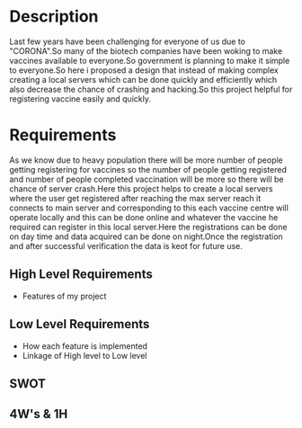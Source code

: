 # Description
Last few years have been challenging for everyone of us due to "CORONA".So many of the biotech companies have been woking to make vaccines available to everyone.So government is planning to make it simple to everyone.So here i proposed a design that instead of making complex creating a local servers which can be done quickly and efficiently which also decrease the chance of crashing and hacking.So this project helpful for registering vaccine easily and quickly.
# Requirements
As we know due to heavy population there will be more number of people getting registering for vaccines so the number of people getting registered and number of people completed vaccination will be more so there will be chance of server crash.Here this project helps to create a local servers where the user get registered after reaching the max server reach it connects to main server and corresponding to this each vaccine centre will operate locally  and this can be done online and whatever the vaccine he required can register in this local server.Here the registrations can be done on day time and data acquired can be done on night.Once the registration and after successful verification the data is keot for future use.

## High Level Requirements
* Features of my project

## Low Level Requirements
* How each feature is implemented
* Linkage of High level to Low level

## SWOT

## 4W's & 1H 
